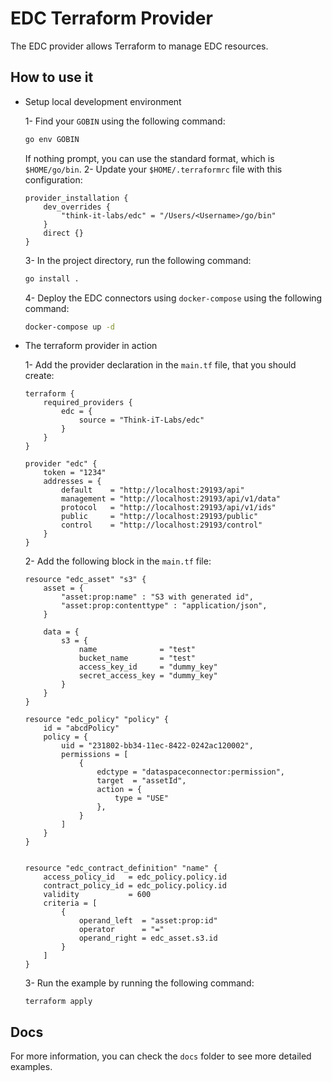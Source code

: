 # EDC Terraform Provider

The EDC provider allows Terraform to manage EDC resources.

## How to use it

- Setup local development environment

    1- Find your `GOBIN` using the following command:
    ```bash
    go env GOBIN
    ```
    If nothing prompt, you can use the standard format, which is `$HOME/go/bin`.
    2- Update your `$HOME/.terraformrc` file with this configuration:
    ```
    provider_installation {
        dev_overrides {
            "think-it-labs/edc" = "/Users/<Username>/go/bin"
        }
        direct {}
    }
    ```
    3- In the project directory, run the following command:
    ```bash
    go install .
    ```

    4- Deploy the EDC connectors using `docker-compose` using the following command:

    ```bash
    docker-compose up -d
    ```

- The terraform provider in action

    1- Add the provider declaration in the `main.tf` file, that you should create:

    ```hcl
    terraform {
        required_providers {
            edc = {
                source = "Think-iT-Labs/edc"
            }
        }
    }

    provider "edc" {
        token = "1234"
        addresses = {
            default    = "http://localhost:29193/api"
            management = "http://localhost:29193/api/v1/data"
            protocol   = "http://localhost:29193/api/v1/ids"
            public     = "http://localhost:29193/public"
            control    = "http://localhost:29193/control"
        }
    }
    ```
    2- Add the following block in the `main.tf` file:
    ```hcl
    resource "edc_asset" "s3" {
        asset = {
            "asset:prop:name" : "S3 with generated id",
            "asset:prop:contenttype" : "application/json",
        }

        data = {
            s3 = {
                name              = "test"
                bucket_name       = "test"
                access_key_id     = "dummy_key"
                secret_access_key = "dummy_key"
            }
        }
    }

    resource "edc_policy" "policy" {
        id = "abcdPolicy"
        policy = {
            uid = "231802-bb34-11ec-8422-0242ac120002",
            permissions = [
                {
                    edctype = "dataspaceconnector:permission",
                    target  = "assetId",
                    action = {
                        type = "USE"
                    },
                }
            ]
        }
    }


    resource "edc_contract_definition" "name" {
        access_policy_id   = edc_policy.policy.id
        contract_policy_id = edc_policy.policy.id
        validity           = 600
        criteria = [
            {
                operand_left  = "asset:prop:id"
                operator      = "="
                operand_right = edc_asset.s3.id
            }
        ]
    }
    ```
    3- Run the example by running the following command:
    ```
    terraform apply
    ```
## Docs
For more information, you can check the `docs` folder to see more detailed examples.
